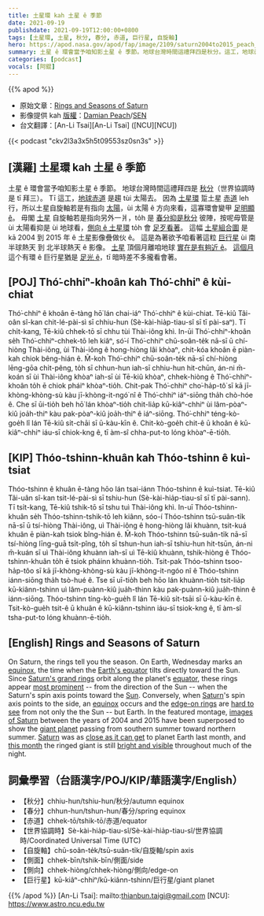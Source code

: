 ```yaml
---
title: 土星環 kah 土星 ê 季節
date: 2021-09-19
publishdate: 2021-09-19T12:00:00+0800
tags: [土星環, 土星, 秋分, 春分, 赤道, 巨行星, 自旋軸]
hero: https://apod.nasa.gov/apod/fap/image/2109/saturn2004to2015_peach_960.jpg
summary: 土星 ê 環會當予咱知影土星 ê 季節。地球台灣時間這禮拜四是秋分。這工，地球赤道是趨 tùi 太陽去。
categories: [podcast]
vocals: [阿錕]
---
```


{{% apod %}}

- 原始文章：[Rings and Seasons of Saturn](https://apod.nasa.gov/apod/ap210919.html)
- 影像提供 kah [版權][copyright]：[Damian Peach](https://www.damianpeach.com/)/[SEN](https://sen.com/)
- 台文翻譯：[An-Li Tsai][An-Li Tsai] ([NCU][NCU])

{{< podcast "ckv2l3a3x5h5t09553sz0sn3s" >}}

## [漢羅] 土星環 kah 土星 ê 季節
土星 ê 環會當予咱知影土星 ê 季節。
地球台灣時間這禮拜四是 [秋分][equinox 1]（世界協調時是 tī 拜三）。
Tī 這工，[地球赤道][Earth's equator] 是趨 tùi 太陽去。
因為 [土星環][Saturn's grand rings] 踅土星 [赤道][equator] leh 行，所以土星自旋軸若是有指向 [太陽][Sun]，ùi 太陽 ê 方向來看，這寡環會變甲 [足明顯 ê][most prominent]。
毋閣 [土星][Saturn 1] 自旋軸若是指向另外一爿，to̍h 是 [春分抑是秋分][equinox 2] 彼陣，按呢毋管是 ùi 太陽看抑是 ùi 地球看，[側向 ê 土星環][edge-on rings] to̍h 會 [足歹看著][hard to see]。
這幅 [土星組合圖][images of Saturn] 是 kā 2004 到 2015 年 ê 土星影像疊做伙 ê。
這是為著欲予咱看著這粒 [巨行星][giant planet] ùi 南半球熱天 到 北半球熱天 ê 影像。
[土星][Saturn 2] 頂個月離咱地球 [實在是有夠近 ê][close as it can get]。
[這個月][this month] 這个有環 ê 巨行星猶是 [足光 ê][bright and visible]，tī 暗時差不多攏看會著。

## [POJ] Thó͘-chhiⁿ-khoân kah Thó͘-chhiⁿ ê kùi-chiat
Thó͘-chhiⁿ ê khoân ē-tàng hō͘ lán chai-iáⁿ Thó͘-chhiⁿ ê kùi-chiat.
Tē-kiû Tâi-oân sî-kan chit-lé-pài-sì sī chhiu-hun (Sè-kài-hia̍p-tiau-sî sī tī pài-saⁿ).
Tī chi̍t-kang, Tē-kiû chhek-tō sī chhu tùi Thài-iông khì.
In-ūi Thó͘-chhiⁿ-khoân se̍h Thó͘-chhiⁿ-chhek-tō leh kiâⁿ, só͘-í Thó͘-chhiⁿ chū-soân-te̍k nā-sī ū chí-hiòng Thài-iông, ùi Thài-iông ê hong-hiòng lâi khòaⁿ, chit-kóa khoân ē piàn-kah chiok bêng-hián ê.
M̄-koh Thó͘-chhiⁿ chū-soân-te̍k nā-sī chí-hiòng lēng-gōa chi̍t-pêng, to̍h sī chhun-hun iah-sī chhiu-hun hit-chūn, án-ni m̄-koán sī ùi Thài-iông khòaⁿ iah-sī ùi Tē-kiû khòaⁿ, chhek-hiòng ê Thó͘-chhiⁿ-khoân to̍h ē chiok pháiⁿ khòaⁿ-tio̍h.
Chit-pak Thó͘-chhiⁿ cho͘-ha̍p-tô͘ sī kā jī-khòng-khòng-sù kàu jī-khòng-it-ngó͘ nî ê Thó͘-chhiⁿ iáⁿ-siōng tha̍h chò-hóe ê.
Che sī ūi-tio̍h beh hō͘ lán khòaⁿ-tio̍h chit-lia̍p kū-kiâⁿ-chhiⁿ ùi lâm-pòaⁿ-kiû joa̍h-thiⁿ kàu pak-pòaⁿ-kiû joa̍h-thiⁿ ê iáⁿ-siōng.
Thó͘-chhiⁿ téng-kò-goe̍h lî lán Tē-kiû si̍t-chāi sī ū-kàu-kīn ê.
Chit-kò-goe̍h chit-ê ū khoân ê kū-kiâⁿ-chhiⁿ iáu-sī chiok-kng ê, tī àm-sî chha-put-to lóng khòaⁿ-ē-tio̍h.

## [KIP] Thóo-tshinn-khuân kah Thóo-tshinn ê kuì-tsiat
Thóo-tshinn ê khuân ē-tàng hōo lán tsai-iánn Thóo-tshinn ê kuì-tsiat.
Tē-kiû Tâi-uân sî-kan tsit-lé-pài-sì sī tshiu-hun (Sè-kài-hia̍p-tiau-sî sī tī pài-sann).
Tī tsi̍t-kang, Tē-kiû tshik-tō sī tshu tuì Thài-iông khì.
In-uī Thóo-tshinn-khuân se̍h Thóo-tshinn-tshik-tō leh kiânn, sóo-í Thóo-tshinn tsū-suân-ti̍k nā-sī ū tsí-hiòng Thài-iông, uì Thài-iông ê hong-hiòng lâi khuànn, tsit-kuá khuân ē piàn-kah tsiok bîng-hián ê.
M̄-koh Thóo-tshinn tsū-suân-ti̍k nā-sī tsí-hiòng līng-guā tsi̍t-pîng, to̍h sī tshun-hun iah-sī tshiu-hun hit-tsūn, án-ni m̄-kuán sī uì Thài-iông khuànn iah-sī uì Tē-kiû khuànn, tshik-hiòng ê Thóo-tshinn-khuân to̍h ē tsiok pháinn khuànn-tio̍h.
Tsit-pak Thóo-tshinn tsoo-ha̍p-tôo sī kā jī-khòng-khòng-sù kàu jī-khòng-it-ngóo nî ê Thóo-tshinn iánn-siōng tha̍h tsò-hué ê.
Tse sī uī-tio̍h beh hōo lán khuànn-tio̍h tsit-lia̍p kū-kiânn-tshinn uì lâm-puànn-kiû jua̍h-thinn kàu pak-puànn-kiû jua̍h-thinn ê iánn-siōng.
Thóo-tshinn tíng-kò-gue̍h lî lán Tē-kiû si̍t-tsāi sī ū-kàu-kīn ê.
Tsit-kò-gue̍h tsit-ê ū khuân ê kū-kiânn-tshinn iáu-sī tsiok-kng ê, tī àm-sî tsha-put-to lóng khuànn-ē-tio̍h.

## [English] Rings and Seasons of Saturn
On Saturn, the rings tell you the season.
On Earth, Wednesday marks an [equinox][equinox 1], the time when the [Earth's equator][Earth's equator] tilts directly toward the Sun.
Since [Saturn's grand rings][Saturn's grand rings] orbit along the planet's [equator][equator], these rings appear [most prominent][most prominent] -- from the direction of the Sun -- when the Saturn's spin axis points toward the [Sun][Sun].
Conversely, when [Saturn][Saturn 1]'s spin axis points to the side, an [equinox][equinox 2] occurs and the [edge-on rings][edge-on rings] are [hard to see][hard to see] from not only the the Sun -- but Earth.
In the featured montage, [images of Saturn][images of Saturn] between the years of 2004 and 2015 have been superposed to show the [giant planet][giant planet] passing from southern summer toward northern summer.
[Saturn][Saturn 2] was as [close as it can get][close as it can get] to planet Earth last month, and [this month][this month] the ringed giant is still [bright and visible][bright and visible] throughout much of the night.

## 詞彙學習（台語漢字/POJ/KIP/華語漢字/English）
- 【秋分】chhiu-hun/tshiu-hun/秋分/autumn equinox
- 【春分】chhun-hun/tshun-hun/春分/spring equinox
- 【赤道】chhek-tō/tshik-tō/赤道/equator
- 【世界協調時】Sè-kài-hia̍p-tiau-sî/Sè-kài-hia̍p-tiau-sî/世界協調時/Coordinated Universal Time (UTC)
- 【自旋軸】chū-soân-te̍k/tsū-suân-ti̍k/自旋軸/spin axis
- 【側面】chhek-bīn/tshik-bīn/側面/side
- 【側向】chhek-hiòng/chhek-hiòng/側向/edge-on
- 【巨行星】kū-kiâⁿ-chhiⁿ/kū-kiânn-tshinn/巨行星/giant planet


{{% /apod %}}
[An-Li Tsai]: mailto:thianbun.taigi@gmail.com
[NCU]: https://www.astro.ncu.edu.tw

[copyright]: https://apod.nasa.gov/apod/fap/lib/about_apod.html#srapply

[equinox 1]:https://en.wikipedia.org/wiki/Equinox
[Earth's equator]:https://www.nationalgeographic.org/encyclopedia/equator/
[Saturn's grand rings]:https://solarsystem.nasa.gov/planets/saturn/in-depth/#otp_rings
[equator]:https://en.wikipedia.org/wiki/Equator
[most prominent]:https://apod.nasa.gov/apod/ap140622.html
[Sun]:https://solarsystem.nasa.gov/solar-system/sun/overview/
[Saturn 1]:https://solarsystem.nasa.gov/planets/saturn/in-depth/
[equinox 2]:https://en.wikipedia.org/wiki/Equinox#/media/File:North_season.jpg
[edge-on rings]:https://apod.nasa.gov/apod/ap111012.html
[hard to see]:https://apod.nasa.gov/apod/ap191229.html
[images of Saturn]:http://www.damianpeach.com/saturn.htm
[giant planet]:https://apod.nasa.gov/apod/ap110904.html
[Saturn 2]:https://apod.nasa.gov/apod/ap200419.html
[close as it can get]:https://media.istockphoto.com/photos/cat-close-up-picture-id1063469124?k=20&m=1063469124&s=612x612&w=0&h=IObywQ-wbwizMUjLgjmXJXIAZw2iWLHSJ6N1u4Cbs7s=
[this month]:https://solarsystem.nasa.gov/skywatching/home/
[bright and visible]:https://earthsky.org/astronomy-essentials/visible-planets-tonight-mars-jupiter-venus-saturn-mercury/
